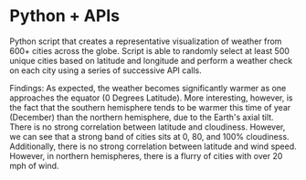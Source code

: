 # Python + APIs

Python script that creates a representative visualization of weather from 600+ cities across the globe. Script is able to randomly select at least 500 unique cities based on latitude and longitude and perform a weather check on each city using a series of successive API calls. 

Findings: 
As expected, the weather becomes significantly warmer as one approaches the equator (0 Degrees Latitude). More interesting, however, is the fact that the southern hemisphere tends to be warmer this time of year (December) than the northern hemisphere, due to the Earth's axial tilt. There is no strong correlation between latitude and cloudiness. However, we can see that a strong band of cities sits at 0, 80, and 100% cloudiness. Additionally, there is no strong correlation between latitude and wind speed. However, in northern hemispheres, there is a flurry of cities with over 20 mph of wind.
